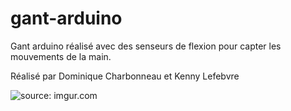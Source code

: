 gant-arduino
============

Gant arduino réalisé avec des senseurs de flexion pour capter les mouvements de la main.

Réalisé par Dominique Charbonneau et Kenny Lefebvre

<img src="http://i.imgur.com/1rn0uRc.jpg?1" title="source: imgur.com" />
